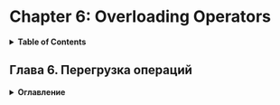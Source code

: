 # Chapter 6: Overloading Operators
<details>
  <summary><b>Table of Contents</b></summary>


</details>

## Глава 6. Перегрузка операций	
<details>
  <summary><b>Оглавление</b></summary>

- Типы и форматы перегруженных операций		
- Операции не должны изменять свои операнды		
- Имеет ли значение порядок параметров?		
- Перегрузка операции сложения		
- Операции, допускающие перегрузку		
- Резюме	
</details>